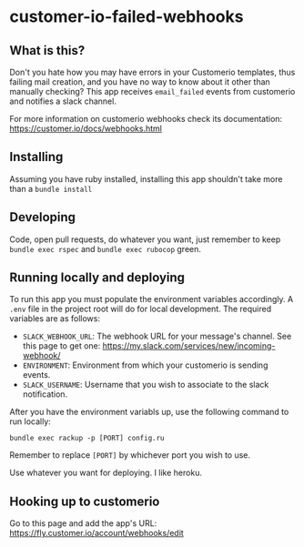 # customer-io-failed-webhooks

## What is this?

Don't you hate how you may have errors in your Customerio templates, thus failing mail creation, and you have no way to know about it other than manually checking?
This app receives `email_failed` events from customerio and notifies a slack channel.

For more information on customerio webhooks check its documentation: https://customer.io/docs/webhooks.html

## Installing

Assuming you have ruby installed, installing this app shouldn't take more than a `bundle install`

## Developing

Code, open pull requests, do whatever you want, just remember to keep `bundle exec rspec` and `bundle exec rubocop` green.

## Running locally and deploying

To run this app you must populate the environment variables accordingly. A `.env` file in the project root will do for local development.
The required variables are as follows:

  - `SLACK_WEBHOOK_URL`: The webhook URL for your message's channel. See this page to get one: https://my.slack.com/services/new/incoming-webhook/
  - `ENVIRONMENT`: Environment from which your customerio is sending events.
  - `SLACK_USERNAME`: Username that you wish to associate to the slack notification.

After you have the environment variabls up, use the following command to run locally:

`bundle exec rackup -p [PORT] config.ru`

Remember to replace `[PORT]` by whichever port you wish to use.

Use whatever you want for deploying. I like heroku.

## Hooking up to customerio

Go to this page and add the app's URL: https://fly.customer.io/account/webhooks/edit
